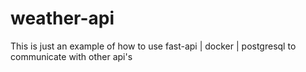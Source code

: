# weather-api
This is just an example of how to use fast-api | docker | postgresql to communicate with other api's
